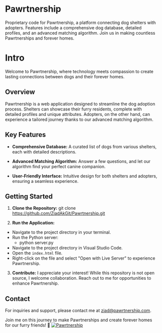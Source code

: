 # Pawrtnership
Proprietary code for Pawrtnership, a platform connecting dog shelters with adopters. Features include a comprehensive dog database, detailed profiles, and an advanced matching algorithm. Join us in making countless Pawrtnerships and forever homes.

# Intro

Welcome to Pawrtnership, where technology meets compassion to create lasting connections between dogs and their forever homes.

## Overview

Pawrtnership is a web application designed to streamline the dog adoption process. Shelters can showcase their furry residents, complete with detailed profiles and unique attributes. Adopters, on the other hand, can experience a tailored journey thanks to our advanced matching algorithm.

## Key Features

- **Comprehensive Database:** A curated list of dogs from various shelters, each with detailed descriptions.

- **Advanced Matching Algorithm:** Answer a few questions, and let our algorithm find your perfect canine companion.

- **User-Friendly Interface:** Intuitive design for both shelters and adopters, ensuring a seamless experience.

## Getting Started

1. **Clone the Repository:**
git clone https://github.com/ZiadAkGit/Pawrtnership.git

2. **Run the Application:**
- Navigate to the project directory in your terminal.
- Run the Python server:
	- python server.py
- Navigate to the project directory in Visual Studio Code.
- Open the `index.html` file.
- Right-click on the file and select "Open with Live Server" to experience Pawrtnership.

3. **Contribute:**
I appreciate your interest! While this repository is not open source, I welcome collaboration. Reach out to me for opportunities to enhance Pawrtnership.

## Contact

For inquiries and support, please contact me at ziad@pawrtnership.com.

Join me on this journey to make Pawrtnerships and create forever homes for our furry friends! 🐾 [![Pawrtnership](https://img.shields.io/badge/Pawrtnership-Website-blue)](https://pawrtnership.com)
